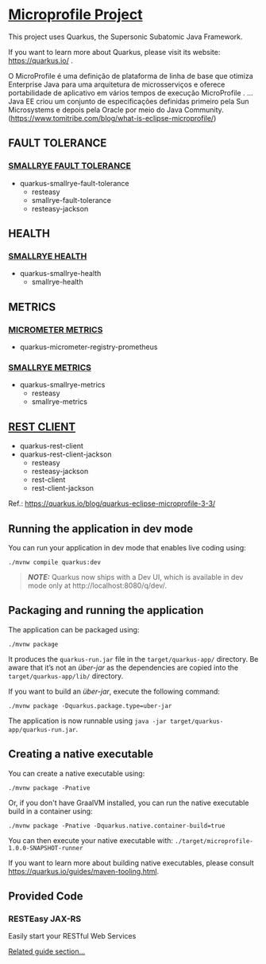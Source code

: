 # [Microprofile Project](https://quarkus.io/blog/quarkus-eclipse-microprofile-3-3/)

This project uses Quarkus, the Supersonic Subatomic Java Framework.

If you want to learn more about Quarkus, please visit its website: https://quarkus.io/ .

O MicroProfile é uma definição de plataforma de linha de base que otimiza Enterprise Java para uma arquitetura de microsserviços e oferece portabilidade de aplicativo em vários tempos de execução MicroProfile . ... Java EE criou um conjunto de especificações definidas primeiro pela Sun Microsystems e depois pela Oracle por meio do Java Community. (https://www.tomitribe.com/blog/what-is-eclipse-microprofile/)

## FAULT TOLERANCE
### [SMALLRYE FAULT TOLERANCE](https://quarkus.io/guides/smallrye-fault-tolerance)
- quarkus-smallrye-fault-tolerance
  - resteasy
  - smallrye-fault-tolerance
  - resteasy-jackson

## HEALTH
### [SMALLRYE HEALTH](https://quarkus.io/guides/smallrye-health)
- quarkus-smallrye-health
  - smallrye-health

## METRICS
### [MICROMETER METRICS](https://quarkus.io/guides/micrometer)
- quarkus-micrometer-registry-prometheus

### [SMALLRYE METRICS](https://quarkus.io/guides/smallrye-metrics)
- quarkus-smallrye-metrics
  - resteasy
  - smallrye-metrics

## [REST CLIENT](https://quarkus.io/guides/rest-client)
- quarkus-rest-client
- quarkus-rest-client-jackson
  - resteasy
  - resteasy-jackson
  - rest-client
  - rest-client-jackson

Ref.:
https://quarkus.io/blog/quarkus-eclipse-microprofile-3-3/

## Running the application in dev mode

You can run your application in dev mode that enables live coding using:
```shell script
./mvnw compile quarkus:dev
```

> **_NOTE:_**  Quarkus now ships with a Dev UI, which is available in dev mode only at http://localhost:8080/q/dev/.

## Packaging and running the application

The application can be packaged using:
```shell script
./mvnw package
```
It produces the `quarkus-run.jar` file in the `target/quarkus-app/` directory.
Be aware that it’s not an _über-jar_ as the dependencies are copied into the `target/quarkus-app/lib/` directory.

If you want to build an _über-jar_, execute the following command:
```shell script
./mvnw package -Dquarkus.package.type=uber-jar
```

The application is now runnable using `java -jar target/quarkus-app/quarkus-run.jar`.

## Creating a native executable

You can create a native executable using: 
```shell script
./mvnw package -Pnative
```

Or, if you don't have GraalVM installed, you can run the native executable build in a container using: 
```shell script
./mvnw package -Pnative -Dquarkus.native.container-build=true
```

You can then execute your native executable with: `./target/microprofile-1.0.0-SNAPSHOT-runner`

If you want to learn more about building native executables, please consult https://quarkus.io/guides/maven-tooling.html.

## Provided Code

### RESTEasy JAX-RS

Easily start your RESTful Web Services

[Related guide section...](https://quarkus.io/guides/getting-started#the-jax-rs-resources)
